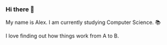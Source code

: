 ### Hi there 👋

<p> My name is Alex. I am currently studying Computer Science. 📚

I love finding out how things work from A to B.
  
  </p>
